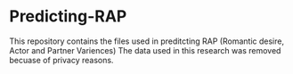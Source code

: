 # Predicting-RAP
This repository contains the files used in preditcting RAP (Romantic desire, Actor and Partner Variences)
The data used in this research was removed becuase of privacy reasons.
